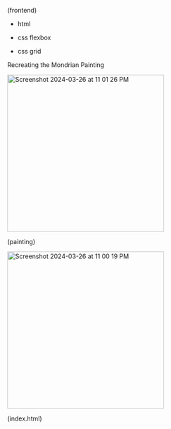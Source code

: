 (frontend)

- html
  
- css flexbox
  
- css grid

Recreating the Mondrian Painting 

<img width="356" alt="Screenshot 2024-03-26 at 11 01 26 PM" src="https://github.com/carolina-bolnykh/frontend/assets/91427069/67b57ef6-915b-463f-a071-048af095af1e">

(painting)

<img width="356" alt="Screenshot 2024-03-26 at 11 00 19 PM" src="https://github.com/carolina-bolnykh/frontend/assets/91427069/423f1cba-ff9a-4f4e-a4c1-5704052040de">

(index.html)
